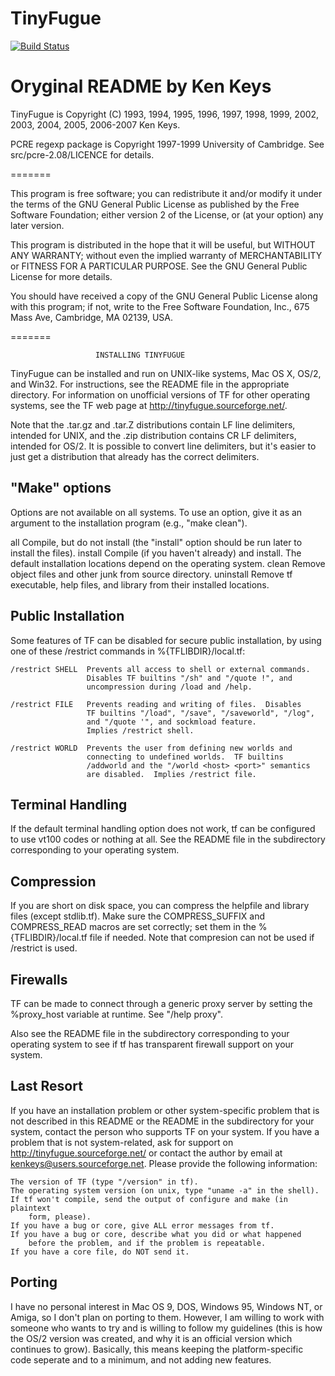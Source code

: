 TinyFugue
=====================

[![Build Status](https://travis-ci.org/ingwarsw/tinyfugue.svg?branch=master)](https://travis-ci.org/ingwarsw/tinyfugue)


# Oryginal README by Ken Keys

  TinyFugue is Copyright (C) 1993, 1994, 1995, 1996, 1997, 1998, 1999, 2002, 2003, 2004, 2005, 2006-2007 Ken Keys.

  PCRE regexp package is Copyright 1997-1999 University of Cambridge.
  See src/pcre-2.08/LICENCE for details.

=======

  This program is free software; you can redistribute it and/or modify
  it under the terms of the GNU General Public License as published by
  the Free Software Foundation; either version 2 of the License, or
  (at your option) any later version.

  This program is distributed in the hope that it will be useful,
  but WITHOUT ANY WARRANTY; without even the implied warranty of
  MERCHANTABILITY or FITNESS FOR A PARTICULAR PURPOSE.  See the
  GNU General Public License for more details.

  You should have received a copy of the GNU General Public License
  along with this program; if not, write to the Free Software
  Foundation, Inc., 675 Mass Ave, Cambridge, MA 02139, USA.

=======


                       INSTALLING TINYFUGUE

TinyFugue can be installed and run on UNIX-like systems, Mac OS X, OS/2,
and Win32.  For instructions, see the README file in the appropriate
directory.  For information on unofficial versions of TF for other
operating systems, see the TF web page at http://tinyfugue.sourceforge.net/.

Note that the .tar.gz and .tar.Z distributions contain LF line delimiters,
intended for UNIX, and the .zip distribution contains CR LF delimiters,
intended for OS/2.  It is possible to convert line delimiters, but it's
easier to just get a distribution that already has the correct delimiters.


"Make" options
--------------

Options are not available on all systems.  To use an option, give it as
an argument to the installation program (e.g., "make clean").

 all		Compile, but do not install (the "install" option should be
			run later to install the files).
 install	Compile (if you haven't already) and install.  The default
			installation locations depend on the operating system.
 clean		Remove object files and other junk from source directory.
 uninstall	Remove tf executable, help files, and library from their
			installed locations.


Public Installation
-------------------

Some features of TF can be disabled for secure public installation, by
using one of these /restrict commands in %{TFLIBDIR}/local.tf:

    /restrict SHELL  Prevents all access to shell or external commands.
                     Disables TF builtins "/sh" and "/quote !", and
                     uncompression during /load and /help.

    /restrict FILE   Prevents reading and writing of files.  Disables
                     TF builtins "/load", "/save", "/saveworld", "/log",
                     and "/quote '", and sockmload feature.
                     Implies /restrict shell.

    /restrict WORLD  Prevents the user from defining new worlds and
                     connecting to undefined worlds.  TF builtins
                     /addworld and the "/world <host> <port>" semantics
                     are disabled.  Implies /restrict file.


Terminal Handling
-----------------

If the default terminal handling option does not work, tf can be
configured to use vt100 codes or nothing at all.  See the README
file in the subdirectory corresponding to your operating system.


Compression
-----------

If you are short on disk space, you can compress the helpfile and
library files (except stdlib.tf).  Make sure the COMPRESS_SUFFIX
and COMPRESS_READ macros are set correctly; set them in the
%{TFLIBDIR}/local.tf file if needed.  Note that compresion can not
be used if /restrict is used.


Firewalls
---------

TF can be made to connect through a generic proxy server by setting
the %proxy_host variable at runtime.  See "/help proxy".

Also see the README file in the subdirectory corresponding to your
operating system to see if tf has transparent firewall support on your
system.


Last Resort
-----------

If you have an installation problem or other system-specific problem
that is not described in this README or the README in the subdirectory
for your system, contact the person who supports TF on your system.  If
you have a problem that is not system-related, ask for support on
http://tinyfugue.sourceforge.net/ or contact the author by email at
kenkeys@users.sourceforge.net.  Please provide the following information:

    The version of TF (type "/version" in tf).
    The operating system version (on unix, type "uname -a" in the shell).
    If tf won't compile, send the output of configure and make (in plaintext
        form, please).
    If you have a bug or core, give ALL error messages from tf.
    If you have a bug or core, describe what you did or what happened
        before the problem, and if the problem is repeatable.
    If you have a core file, do NOT send it.


Porting
-------

I have no personal interest in Mac OS 9, DOS, Windows 95, Windows NT, or
Amiga, so I don't plan on porting to them.  However, I am willing to
work with someone who wants to try and is willing to follow my
guidelines (this is how the OS/2 version was created, and why it is an
official version which continues to grow).  Basically, this means
keeping the platform-specific code seperate and to a minimum, and not
adding new features.


